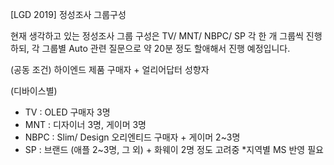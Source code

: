 [LGD 2019] 정성조사 그룹구성


현재 생각하고 있는 정성조사 그룹 구성은 TV/ MNT/ NBPC/ SP 각 한 개 그룹씩 진행하되,
각 그룹별 Auto 관련 질문으로 약 20분 정도 할애해서 진행 예정입니다. 

(공동 조건)
하이엔드 제품 구매자 + 얼리어답터 성향자

(디바이스별)
- TV : OLED 구매자 3명
- MNT : 디자이너 3명, 게이머 3명 
- NBPC : Slim/ Design 오리엔티드 구매자 + 게이머 2~3명
- SP : 브랜드 (애플 2~3명, 그 외) + 화웨이 2명 정도 고려중  *지역별 MS 반영 필요 
